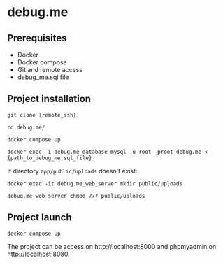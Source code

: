 # debug.me

## Prerequisites

- Docker
- Docker compose
- Git and remote access
- debug_me.sql file

## Project installation

```shell
git clone {remote_ssh}
```

```shell
cd debug.me/
```

```shell
docker compose up
```

```shell
docker exec -i debug.me_database mysql -u root -proot debug.me < {path_to_debug_me.sql_file}
```

If directory `app/public/uploads` doesn't exist:

```shell
docker exec -it debug.me_web_server mkdir public/uploads
```

```shell
debug.me_web_server chmod 777 public/uploads
```

## Project launch

```shell
docker compose up
```

The project can be access on http://localhost:8000 and phpmyadmin on http://localhost:8080.